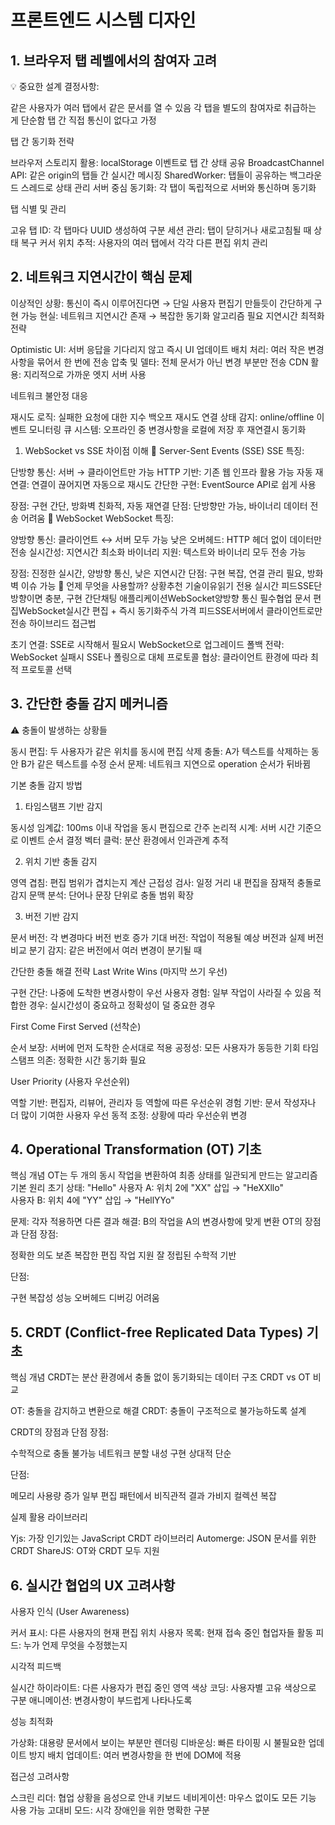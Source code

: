 # 프론트엔드 시스템 디자인
## 1. 브라우저 탭 레벨에서의 참여자 고려
💡 중요한 설계 결정사항:

같은 사용자가 여러 탭에서 같은 문서를 열 수 있음
각 탭을 별도의 참여자로 취급하는 게 단순함
탭 간 직접 통신이 없다고 가정

탭 간 동기화 전략

브라우저 스토리지 활용: localStorage 이벤트로 탭 간 상태 공유
BroadcastChannel API: 같은 origin의 탭들 간 실시간 메시징
SharedWorker: 탭들이 공유하는 백그라운드 스레드로 상태 관리
서버 중심 동기화: 각 탭이 독립적으로 서버와 통신하며 동기화

탭 식별 및 관리

고유 탭 ID: 각 탭마다 UUID 생성하여 구분
세션 관리: 탭이 닫히거나 새로고침될 때 상태 복구
커서 위치 추적: 사용자의 여러 탭에서 각각 다른 편집 위치 관리

## 2. 네트워크 지연시간이 핵심 문제
이상적인 상황: 통신이 즉시 이루어진다면
→ 단일 사용자 편집기 만들듯이 간단하게 구현 가능
현실: 네트워크 지연시간 존재
→ 복잡한 동기화 알고리즘 필요
지연시간 최적화 전략

Optimistic UI: 서버 응답을 기다리지 않고 즉시 UI 업데이트
배치 처리: 여러 작은 변경사항을 묶어서 한 번에 전송
압축 및 델타: 전체 문서가 아닌 변경 부분만 전송
CDN 활용: 지리적으로 가까운 엣지 서버 사용

네트워크 불안정 대응

재시도 로직: 실패한 요청에 대한 지수 백오프 재시도
연결 상태 감지: online/offline 이벤트 모니터링
큐 시스템: 오프라인 중 변경사항을 로컬에 저장 후 재연결시 동기화

1. WebSocket vs SSE 차이점 이해
📡 Server-Sent Events (SSE)
SSE 특징:

단방향 통신: 서버 → 클라이언트만 가능
HTTP 기반: 기존 웹 인프라 활용 가능
자동 재연결: 연결이 끊어지면 자동으로 재시도
간단한 구현: EventSource API로 쉽게 사용

장점: 구현 간단, 방화벽 친화적, 자동 재연결
단점: 단방향만 가능, 바이너리 데이터 전송 어려움
🔄 WebSocket
WebSocket 특징:

양방향 통신: 클라이언트 ↔ 서버 모두 가능
낮은 오버헤드: HTTP 헤더 없이 데이터만 전송
실시간성: 지연시간 최소화
바이너리 지원: 텍스트와 바이너리 모두 전송 가능

장점: 진정한 실시간, 양방향 통신, 낮은 지연시간
단점: 구현 복잡, 연결 관리 필요, 방화벽 이슈 가능
🤔 언제 무엇을 사용할까?
상황추천 기술이유읽기 전용 실시간 피드SSE단방향이면 충분, 구현 간단채팅 애플리케이션WebSocket양방향 통신 필수협업 문서 편집WebSocket실시간 편집 + 즉시 동기화주식 가격 피드SSE서버에서 클라이언트로만 전송
하이브리드 접근법

초기 연결: SSE로 시작해서 필요시 WebSocket으로 업그레이드
폴백 전략: WebSocket 실패시 SSE나 폴링으로 대체
프로토콜 협상: 클라이언트 환경에 따라 최적 프로토콜 선택

## 3. 간단한 충돌 감지 메커니즘
⚠️ 충돌이 발생하는 상황들

동시 편집: 두 사용자가 같은 위치를 동시에 편집
삭제 충돌: A가 텍스트를 삭제하는 동안 B가 같은 텍스트를 수정
순서 문제: 네트워크 지연으로 operation 순서가 뒤바뀜

기본 충돌 감지 방법
1. 타임스탬프 기반 감지

동시성 임계값: 100ms 이내 작업을 동시 편집으로 간주
논리적 시계: 서버 시간 기준으로 이벤트 순서 결정
벡터 클럭: 분산 환경에서 인과관계 추적

2. 위치 기반 충돌 감지

영역 겹침: 편집 범위가 겹치는지 계산
근접성 검사: 일정 거리 내 편집을 잠재적 충돌로 감지
문맥 분석: 단어나 문장 단위로 충돌 범위 확장

3. 버전 기반 감지

문서 버전: 각 변경마다 버전 번호 증가
기대 버전: 작업이 적용될 예상 버전과 실제 버전 비교
분기 감지: 같은 버전에서 여러 변경이 분기될 때

간단한 충돌 해결 전략
Last Write Wins (마지막 쓰기 우선)

구현 간단: 나중에 도착한 변경사항이 우선
사용자 경험: 일부 작업이 사라질 수 있음
적합한 경우: 실시간성이 중요하고 정확성이 덜 중요한 경우

First Come First Served (선착순)

순서 보장: 서버에 먼저 도착한 순서대로 적용
공정성: 모든 사용자가 동등한 기회
타임스탬프 의존: 정확한 시간 동기화 필요

User Priority (사용자 우선순위)

역할 기반: 편집자, 리뷰어, 관리자 등 역할에 따른 우선순위
경험 기반: 문서 작성자나 더 많이 기여한 사용자 우선
동적 조정: 상황에 따라 우선순위 변경

## 4. Operational Transformation (OT) 기초
핵심 개념
OT는 두 개의 동시 작업을 변환하여 최종 상태를 일관되게 만드는 알고리즘
기본 원리
초기 상태: "Hello"
사용자 A: 위치 2에 "XX" 삽입 → "HeXXllo"  
사용자 B: 위치 4에 "YY" 삽입 → "HellYYo"

문제: 각자 적용하면 다른 결과
해결: B의 작업을 A의 변경사항에 맞게 변환
OT의 장점과 단점
장점:

정확한 의도 보존
복잡한 편집 작업 지원
잘 정립된 수학적 기반

단점:

구현 복잡성
성능 오버헤드
디버깅 어려움

## 5. CRDT (Conflict-free Replicated Data Types) 기초
핵심 개념
CRDT는 분산 환경에서 충돌 없이 동기화되는 데이터 구조
CRDT vs OT 비교

OT: 충돌을 감지하고 변환으로 해결
CRDT: 충돌이 구조적으로 불가능하도록 설계

CRDT의 장점과 단점
장점:

수학적으로 충돌 불가능
네트워크 분할 내성
구현 상대적 단순

단점:

메모리 사용량 증가
일부 편집 패턴에서 비직관적 결과
가비지 컬렉션 복잡

실제 활용 라이브러리

Yjs: 가장 인기있는 JavaScript CRDT 라이브러리
Automerge: JSON 문서를 위한 CRDT
ShareJS: OT와 CRDT 모두 지원

## 6. 실시간 협업의 UX 고려사항
사용자 인식 (User Awareness)

커서 표시: 다른 사용자의 현재 편집 위치
사용자 목록: 현재 접속 중인 협업자들
활동 피드: 누가 언제 무엇을 수정했는지

시각적 피드백

실시간 하이라이트: 다른 사용자가 편집 중인 영역
색상 코딩: 사용자별 고유 색상으로 구분
애니메이션: 변경사항이 부드럽게 나타나도록

성능 최적화

가상화: 대용량 문서에서 보이는 부분만 렌더링
디바운싱: 빠른 타이핑 시 불필요한 업데이트 방지
배치 업데이트: 여러 변경사항을 한 번에 DOM에 적용

접근성 고려사항

스크린 리더: 협업 상황을 음성으로 안내
키보드 네비게이션: 마우스 없이도 모든 기능 사용 가능
고대비 모드: 시각 장애인을 위한 명확한 구분